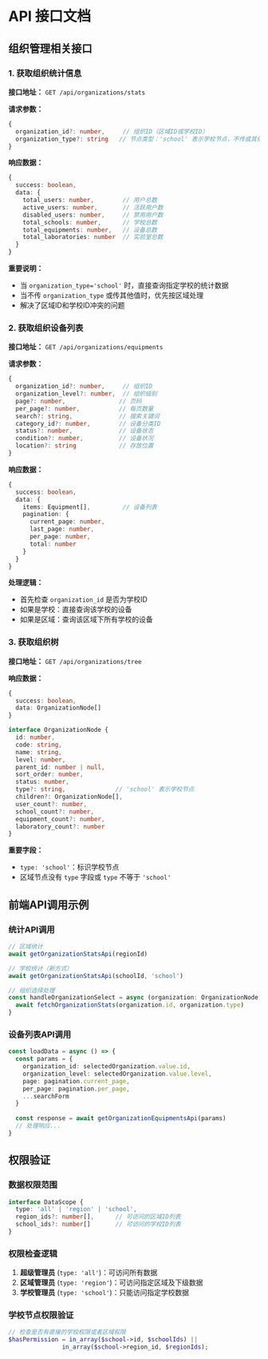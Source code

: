 # API 接口文档

## 组织管理相关接口

### 1. 获取组织统计信息

**接口地址：** `GET /api/organizations/stats`

**请求参数：**
```typescript
{
  organization_id?: number,     // 组织ID（区域ID或学校ID）
  organization_type?: string   // 节点类型：'school' 表示学校节点，不传或其他值表示区域节点
}
```

**响应数据：**
```typescript
{
  success: boolean,
  data: {
    total_users: number,        // 用户总数
    active_users: number,       // 活跃用户数
    disabled_users: number,     // 禁用用户数
    total_schools: number,      // 学校总数
    total_equipments: number,   // 设备总数
    total_laboratories: number  // 实验室总数
  }
}
```

**重要说明：**
- 当 `organization_type='school'` 时，直接查询指定学校的统计数据
- 当不传 `organization_type` 或传其他值时，优先按区域处理
- 解决了区域ID和学校ID冲突的问题

### 2. 获取组织设备列表

**接口地址：** `GET /api/organizations/equipments`

**请求参数：**
```typescript
{
  organization_id?: number,     // 组织ID
  organization_level?: number,  // 组织级别
  page?: number,               // 页码
  per_page?: number,           // 每页数量
  search?: string,             // 搜索关键词
  category_id?: number,        // 设备分类ID
  status?: number,             // 设备状态
  condition?: number,          // 设备状况
  location?: string            // 存放位置
}
```

**响应数据：**
```typescript
{
  success: boolean,
  data: {
    items: Equipment[],         // 设备列表
    pagination: {
      current_page: number,
      last_page: number,
      per_page: number,
      total: number
    }
  }
}
```

**处理逻辑：**
- 首先检查 `organization_id` 是否为学校ID
- 如果是学校：直接查询该学校的设备
- 如果是区域：查询该区域下所有学校的设备

### 3. 获取组织树

**接口地址：** `GET /api/organizations/tree`

**响应数据：**
```typescript
{
  success: boolean,
  data: OrganizationNode[]
}

interface OrganizationNode {
  id: number,
  code: string,
  name: string,
  level: number,
  parent_id: number | null,
  sort_order: number,
  status: number,
  type?: string,              // 'school' 表示学校节点
  children?: OrganizationNode[],
  user_count?: number,
  school_count?: number,
  equipment_count?: number,
  laboratory_count?: number
}
```

**重要字段：**
- `type: 'school'`：标识学校节点
- 区域节点没有 `type` 字段或 `type` 不等于 `'school'`

## 前端API调用示例

### 统计API调用
```typescript
// 区域统计
await getOrganizationStatsApi(regionId)

// 学校统计（新方式）
await getOrganizationStatsApi(schoolId, 'school')

// 组织选择处理
const handleOrganizationSelect = async (organization: OrganizationNode) => {
  await fetchOrganizationStats(organization.id, organization.type)
}
```

### 设备列表API调用
```typescript
const loadData = async () => {
  const params = {
    organization_id: selectedOrganization.value.id,
    organization_level: selectedOrganization.value.level,
    page: pagination.current_page,
    per_page: pagination.per_page,
    ...searchForm
  }
  
  const response = await getOrganizationEquipmentsApi(params)
  // 处理响应...
}
```

## 权限验证

### 数据权限范围
```typescript
interface DataScope {
  type: 'all' | 'region' | 'school',
  region_ids?: number[],      // 可访问的区域ID列表
  school_ids?: number[]       // 可访问的学校ID列表
}
```

### 权限检查逻辑
1. **超级管理员** (`type: 'all'`)：可访问所有数据
2. **区域管理员** (`type: 'region'`)：可访问指定区域及下级数据
3. **学校管理员** (`type: 'school'`)：只能访问指定学校数据

### 学校节点权限验证
```php
// 检查是否有直接的学校权限或者区域权限
$hasPermission = in_array($school->id, $schoolIds) ||
               in_array($school->region_id, $regionIds);
```
